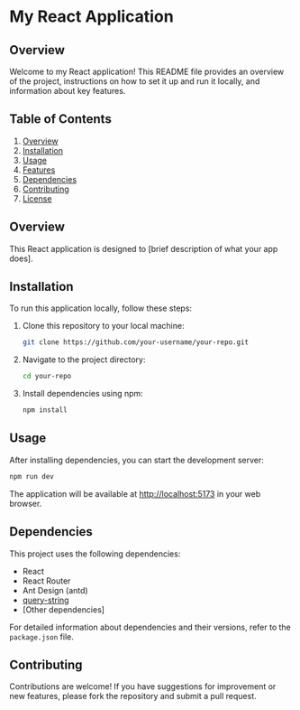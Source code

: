 
# My React Application

## Overview

Welcome to my React application! This README file provides an overview of the project, instructions on how to set it up and run it locally, and information about key features.

## Table of Contents

1. [Overview](#overview)
2. [Installation](#installation)
3. [Usage](#usage)
4. [Features](#features)
5. [Dependencies](#dependencies)
6. [Contributing](#contributing)
7. [License](#license)

## Overview

This React application is designed to [brief description of what your app does].

## Installation

To run this application locally, follow these steps:

1. Clone this repository to your local machine:
   ```bash
   git clone https://github.com/your-username/your-repo.git
   ```

2. Navigate to the project directory:
   ```bash
   cd your-repo
   ```

3. Install dependencies using npm:
   ```bash
   npm install
   ```

## Usage

After installing dependencies, you can start the development server:
```bash
npm run dev
```

The application will be available at [http://localhost:5173](http://localhost:5173) in your web browser.



## Dependencies

This project uses the following dependencies:

- React
- React Router
- Ant Design (antd)
- [query-string](https://www.npmjs.com/package/query-string)
- [Other dependencies]

For detailed information about dependencies and their versions, refer to the `package.json` file.

## Contributing

Contributions are welcome! If you have suggestions for improvement or new features, please fork the repository and submit a pull request.



